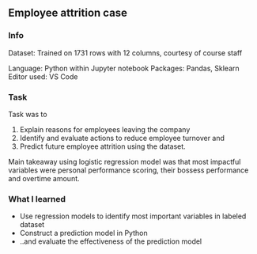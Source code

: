 ## Employee attrition case

### Info
Dataset: Trained on 1731 rows with 12 columns, courtesy of course staff

Language: Python within Jupyter notebook
Packages: Pandas, Sklearn
Editor used: VS Code

### Task
Task was to 
1. Explain reasons for employees leaving the company
2. Identify and evaluate actions to reduce employee turnover and
3. Predict future employee attrition using the dataset.

Main takeaway using logistic regression model was that most impactful variables were personal performance scoring, their bossess performance and overtime amount.

### What I learned
* Use regression models to identify most important variables in labeled dataset
* Construct a prediction model in Python
* ..and evaluate the effectiveness of the prediction model
